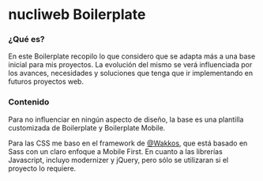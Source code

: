 # nucliweb Boilerplate


### ¿Qué es?

En este Boilerplate recopilo lo que considero que se adapta más a una base inicial para mis proyectos.
La evolución del mismo se verá influenciada por los avances, necesidades y soluciones que tenga que ir implementando en futuros proyectos web.


### Contenido

Para no influenciar en ningún aspecto de diseño, la base es una plantilla customizada de Boilerplate y Boilerplate Mobile.

Para las CSS me baso en el framework de [@Wakkos](https://github.com/Wakkos/Wakkos-CSS-Framework), que está basado en Sass con un claro enfoque a Mobile First. En cuanto a las librerías Javascript, incluyo modernizer y jQuery, pero sólo se utilizaran si el proyecto lo requiere.
